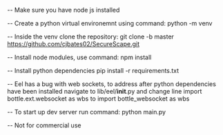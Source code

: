 -- Make sure you have node js installed

-- Create a python virtual environemnt using command: python -m venv <name of venv>

-- Inside the venv clone the repository: git clone -b master https://github.com/cjbates02/SecureScape.git

-- Install node modules, use command: npm install

-- Install python dependencies pip install -r requirements.txt

-- Eel has a bug with web sockets, to address after python dependencies have been installed navigate to lib/eel/__init__.py and change line import bottle.ext.websocket as wbs to import bottle_websocket as wbs

-- To start up dev server run command: python main.py

-- Not for commercial use
